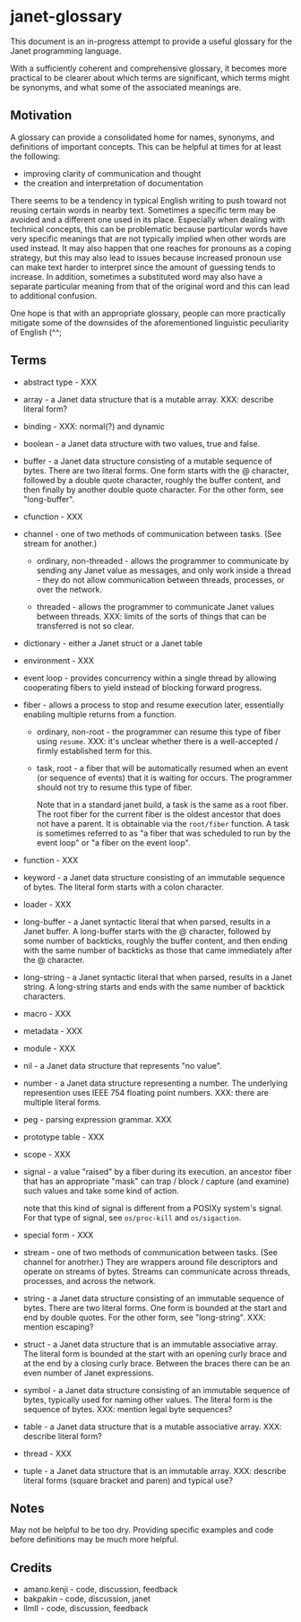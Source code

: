 # janet-glossary

This document is an in-progress attempt to provide a useful glossary
for the Janet programming language.

With a sufficiently coherent and comprehensive glossary, it becomes
more practical to be clearer about which terms are significant, which
terms might be synonyms, and what some of the associated meanings are.

## Motivation

A glossary can provide a consolidated home for names, synonyms, and
definitions of important concepts.  This can be helpful at times for
at least the following:

* improving clarity of communication and thought
* the creation and interpretation of documentation

There seems to be a tendency in typical English writing to push toward
not reusing certain words in nearby text.  Sometimes a specific term
may be avoided and a different one used in its place.  Especially when
dealing with technical concepts, this can be problematic because
particular words have very specific meanings that are not typically
implied when other words are used instead.  It may also happen that
one reaches for pronouns as a coping strategy, but this may also lead
to issues because increased pronoun use can make text harder to
interpret since the amount of guessing tends to increase.  In
addition, sometimes a substituted word may also have a separate
particular meaning from that of the original word and this can lead to
additional confusion.

One hope is that with an appropriate glossary, people can more
practically mitigate some of the downsides of the aforementioned
linguistic peculiarity of English (^^;

## Terms

* abstract type - XXX

* array - a Janet data structure that is a mutable array.
  XXX: describe literal form?

* binding - XXX: normal(?) and dynamic

* boolean - a Janet data structure with two values, true and false.

* buffer - a Janet data structure consisting of a mutable sequence of
  bytes.  There are two literal forms.  One form starts with the @
  character, followed by a double quote character, roughly the buffer
  content, and then finally by another double quote character.  For
  the other form, see "long-buffer".

* cfunction - XXX

* channel - one of two methods of communication between tasks.  (See
  stream for another.)

  * ordinary, non-threaded - allows the programmer to communicate by
    sending any Janet value as messages, and only work inside a thread
    \- they do not allow communication between threads, processes, or
    over the network.

  * threaded - allows the programmer to communicate Janet values
    between threads.  XXX: limits of the sorts of things that can be
    transferred is not so clear.

* dictionary - either a Janet struct or a Janet table

* environment - XXX

* event loop - provides concurrency within a single thread by allowing
  cooperating fibers to yield instead of blocking forward progress.

* fiber - allows a process to stop and resume execution later,
  essentially enabling multiple returns from a function.

  * ordinary, non-root - the programmer can resume this type of fiber
    using `resume`.  XXX: it's unclear whether there is a
    well-accepted / firmly established term for this.

  * task, root - a fiber that will be automatically resumed when an
    event (or sequence of events) that it is waiting for occurs.  The
    programmer should not try to resume this type of fiber.

    Note that in a standard janet build, a task is the same as a root
    fiber.  The root fiber for the current fiber is the oldest
    ancestor that does not have a parent.  It is obtainable via the
    `root/fiber` function.  A task is sometimes referred to as "a
    fiber that was scheduled to run by the event loop" or "a fiber on
    the event loop".

* function - XXX

* keyword - a Janet data structure consisting of an immutable sequence
  of bytes.  The literal form starts with a colon character.

* loader - XXX

* long-buffer - a Janet syntactic literal that when parsed, results in
  a Janet buffer.  A long-buffer starts with the @ character, followed
  by some number of backticks, roughly the buffer content, and then
  ending with the same number of backticks as those that came
  immediately after the @ character.

* long-string - a Janet syntactic literal that when parsed, results in
  a Janet string.  A long-string starts and ends with the same number
  of backtick characters.

* macro - XXX

* metadata - XXX

* module - XXX

* nil - a Janet data structure that represents "no value".

* number - a Janet data structure representing a number.  The
  underlying represention uses IEEE 754 floating point numbers.
  XXX: there are multiple literal forms.

* peg - parsing expression grammar.  XXX

* prototype table - XXX

* scope - XXX

* signal - a value "raised" by a fiber during its execution.  an
  ancestor fiber that has an appropriate "mask" can trap / block /
  capture (and examine) such values and take some kind of action.

  note that this kind of signal is different from a POSIXy system's
  signal.  For that type of signal, see `os/proc-kill` and
  `os/sigaction`.

* special form - XXX

* stream - one of two methods of communication between tasks.  (See
  channel for anotrher.)  They are wrappers around file descriptors
  and operate on streams of bytes.  Streams can communicate across
  threads, processes, and across the network.

* string - a Janet data structure consisting of an immutable sequence
  of bytes.  There are two literal forms.  One form is bounded at the
  start and end by double quotes.  For the other form, see
  "long-string".  XXX: mention escaping?

* struct - a Janet data structure that is an immutable associative
  array.  The literal form is bounded at the start with an opening
  curly brace and at the end by a closing curly brace.  Between the
  braces there can be an even number of Janet expressions.

* symbol - a Janet data structure consisting of an immutable sequence
  of bytes, typically used for naming other values.  The literal form
  is the sequence of bytes.  XXX: mention legal byte sequences?

* table - a Janet data structure that is a mutable associative array.
  XXX: describe literal form?

* thread - XXX

* tuple - a Janet data structure that is an immutable array.  XXX:
  describe literal forms (square bracket and paren) and typical use?

## Notes

May not be helpful to be too dry.  Providing specific examples and
code before definitions may be much more helpful.

## Credits

* amano.kenji - code, discussion, feedback
* bakpakin - code, discussion, janet
* llmII - code, discussion, feedback

